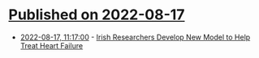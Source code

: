 # [Published on 2022-08-17](index.md)

* [2022-08-17, 11:17:00](https://soylentnews.org/article.pl?sid=22/08/16/0749234&from=rss) - [Irish Researchers Develop New Model to Help Treat Heart Failure](https://soylentnews.org/article.pl?sid=22/08/16/0749234&from=rss)
